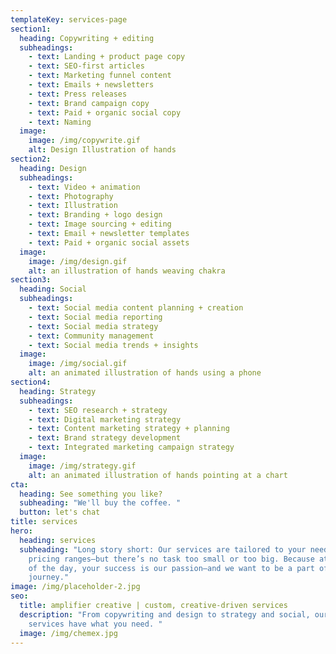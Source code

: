 ```yaml
---
templateKey: services-page
section1:
  heading: Copywriting + editing
  subheadings:
    - text: Landing + product page copy
    - text: SEO-first articles
    - text: Marketing funnel content
    - text: Emails + newsletters
    - text: Press releases
    - text: Brand campaign copy
    - text: Paid + organic social copy
    - text: Naming
  image:
    image: /img/copywrite.gif
    alt: Design Illustration of hands
section2:
  heading: Design
  subheadings:
    - text: Video + animation
    - text: Photography
    - text: Illustration
    - text: Branding + logo design
    - text: Image sourcing + editing
    - text: Email + newsletter templates
    - text: Paid + organic social assets
  image:
    image: /img/design.gif
    alt: an illustration of hands weaving chakra
section3:
  heading: Social
  subheadings:
    - text: Social media content planning + creation
    - text: Social media reporting
    - text: Social media strategy
    - text: Community management
    - text: Social media trends + insights
  image:
    image: /img/social.gif
    alt: an animated illustration of hands using a phone
section4:
  heading: Strategy
  subheadings:
    - text: SEO research + strategy
    - text: Digital marketing strategy
    - text: Content marketing strategy + planning
    - text: Brand strategy development
    - text: Integrated marketing campaign strategy
  image:
    image: /img/strategy.gif
    alt: an animated illustration of hands pointing at a chart
cta:
  heading: See something you like?
  subheading: "We'll buy the coffee. "
  button: let's chat
title: services
hero:
  heading: services
  subheading: "Long story short: Our services are tailored to your needs, so
    pricing ranges—but there’s no task too small or too big. Because at the end
    of the day, your success is our passion—and we want to be a part of your
    journey."
image: /img/placeholder-2.jpg
seo:
  title: amplifier creative | custom, creative-driven services
  description: "From copywriting and design to strategy and social, our list of
    services have what you need. "
  image: /img/chemex.jpg
---
```

